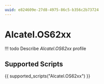 ```yaml
---
uuid: e824609e-27d8-4975-86c5-b356c2b73724
---
```



# Alcatel.OS62xx


<!-- prettier-ignore -->
!!! todo
    Describe *Alcatel.OS62xx* profile

## Supported Scripts

{{ supported_scripts("Alcatel.OS62xx") }}
